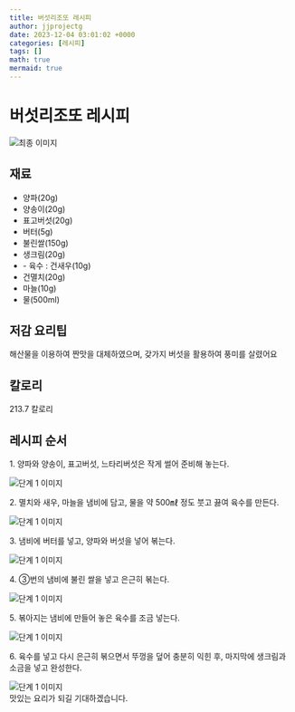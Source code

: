 ```yaml
---
title: 버섯리조또 레시피
author: jjprojectg
date: 2023-12-04 03:01:02 +0000
categories: [레시피]
tags: []
math: true
mermaid: true
---
```

<meta name="og:type" content="website"/>
<meta charset="UTF-8"/>
<div class="header">
  <h1>버섯리조또 레시피</h1>
</div>

<div class="container my-4">
  <div class="row">
    <div class="col-12 col-md-6">
      <div class="recipe-image">
        <img src="http://www.foodsafetykorea.go.kr/uploadimg/cook/10_00517_2.png" class="step-image" alt="최종 이미지"/>
      </div>
    </div>
    <div class="col-12 col-md-6">
      <div class="ingredients">
        <h2>재료</h2>
        <ul class="card">
          <li> 양파(20g) </li>
          <li>  양송이(20g) </li>
          <li>  표고버섯(20g) </li>
          <li> 버터(5g) </li>
          <li>  불린쌀(150g) </li>
          <li>  생크림(20g) </li>
          <li> - 육수 : 건새우(10g) </li>
          <li>  건멸치(20g) </li>
          <li>  마늘(10g) </li>
          <li> 물(500ml) </li>
</ul>
      </div>
    </div>
    <div class="col-12 col-md-6">
      <div class="ingredients">
        <h2>저감 요리팁</h2>
        <div class="card"> 
          <p>
            해산물을 이용하여 짠맛을 대체하였으며, 갖가지 버섯을 활용하여 풍미를 살렸어요
          </p>
        </div>
      </div>
      <div class="ingredients">
        <h2>칼로리</h2>
        <div class="card"> 
          <p>
            213.7 칼로리
          </p>
        </div>
      </div>
    </div>
  </div>

  <h2 class="my-4">레시피 순서</h2>
  <div class="card recipe-card">
    <div class="card-body recipe-step">
      <p class="card-text step-description">1. 양파와 양송이, 표고버섯, 느타리버섯은
작게 썰어 준비해 놓는다.</p>
      <img src="http://www.foodsafetykorea.go.kr/uploadimg/cook/20_00517_1.png" alt="단계 1 이미지" class="step-image"/>
    </div>
  </div>
  <div class="card recipe-card">
    <div class="card-body recipe-step">
      <p class="card-text step-description">2. 멸치와 새우, 마늘을 냄비에 담고,
물을 약 500㎖ 정도 붓고 끓여 육수를
만든다.</p>
      <img src="http://www.foodsafetykorea.go.kr/uploadimg/cook/20_00517_2.png" alt="단계 1 이미지" class="step-image"/>
    </div>
  </div>
  <div class="card recipe-card">
    <div class="card-body recipe-step">
      <p class="card-text step-description">3. 냄비에 버터를 넣고, 양파와 버섯을
넣어 볶는다.</p>
      <img src="http://www.foodsafetykorea.go.kr/uploadimg/cook/20_00517_3.png" alt="단계 1 이미지" class="step-image"/>
    </div>
  </div>
  <div class="card recipe-card">
    <div class="card-body recipe-step">
      <p class="card-text step-description">4. ③번의 냄비에 불린 쌀을 넣고 은근히
볶는다.</p>
      <img src="http://www.foodsafetykorea.go.kr/uploadimg/cook/20_00517_4.png" alt="단계 1 이미지" class="step-image"/>
    </div>
  </div>
  <div class="card recipe-card">
    <div class="card-body recipe-step">
      <p class="card-text step-description">5. 볶아지는 냄비에 만들어 놓은 육수를
조금 넣는다.</p>
      <img src="http://www.foodsafetykorea.go.kr/uploadimg/cook/20_00517_5.png" alt="단계 1 이미지" class="step-image"/>
    </div>
  </div>
  <div class="card recipe-card">
    <div class="card-body recipe-step">
      <p class="card-text step-description">6. 육수를 넣고 다시 은근히 볶으면서
뚜껑을 덮어 충분히 익힌 후, 마지막에
생크림과 소금을 넣고 완성한다.</p>
      <img src="http://www.foodsafetykorea.go.kr/uploadimg/cook/20_00517_6.png" alt="단계 1 이미지" class="step-image"/>
    </div>
  </div>

</div>
맛있는 요리가 되길 기대하겠습니다.

